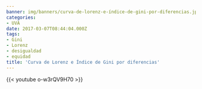 ```yaml
---
banner: img/banners/curva-de-lorenz-e-índice-de-gini-por-diferencias.jpg
categories:
- UVA
date: 2017-03-07T08:44:04.000Z
tags:
- Gini
- Lorenz
- desigualdad
- equidad
title: 'Curva de Lorenz e Índice de Gini por diferencias'
---
```




{{< youtube o-w3rQV9H70 >}}
